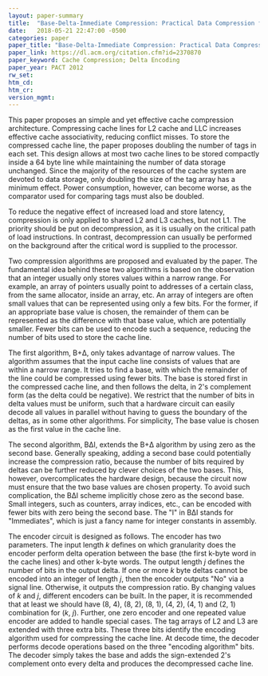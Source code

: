 ```yaml
---
layout: paper-summary
title:  "Base-Delta-Immediate Compression: Practical Data Compression for On-Chip Caches"
date:   2018-05-21 22:47:00 -0500
categories: paper
paper_title: "Base-Delta-Immediate Compression: Practical Data Compression for On-Chip Caches"
paper_link: https://dl.acm.org/citation.cfm?id=2370870
paper_keyword: Cache Compression; Delta Encoding
paper_year: PACT 2012
rw_set: 
htm_cd: 
htm_cr: 
version_mgmt: 
---
```


This paper proposes an simple and yet effective cache compression architecture. Compressing cache lines 
for L2 cache and LLC increases effective cache associativity, reducing conflict misses. To store the compressed 
cache line, the paper proposes doubling the number of tags in each set. This design allows at most two cache lines to
be stored compactly inside a 64 byte line while maintaining the number of data storage unchanged. Since the majority of 
the resources of the cache system are devoted to data storage, only doubling the size of the tag array has a minimum
effect. Power consumption, however, can become worse, as the comparator used for comparing tags must also be doubled.

To reduce the negative effect of increased load and store latency, compression is only applied to shared L2 and L3 caches,
but not L1. The priority should be put on decompression, as it is usually on the critical path of load instructions. 
In contrast, decompression can usually be performed on the background after the critical word is supplied to the processor.

Two compression algorithms are proposed and evaluated by the paper. The fundamental idea behind these two algorithms is 
based on the observation that an integer usually only stores values within a narrow range. For example, an array of 
pointers usually point to addresses of a certain class, from the same allocator, inside an array, etc. An array of integers 
are often small values that can be represented using only a few bits. For the former, if an appropriate base value is 
chosen, the remainder of them can be represented as the difference with that base value, which are potentially smaller. 
Fewer bits can be used to encode such a sequence, reducing the number of bits used to store the cache line. 

The first algorithm, B+&Delta;, only takes advantage of narrow values. The algorithm assumes that the input cache line 
consists of values that are within a narrow range. It tries to find a base, with which the remainder of the line could 
be compressed using fewer bits. The base is stored first in the compressed cache line, and then follows the delta, in 2's 
complement form (as the delta could be negative). We restrict that the number of bits in delta values must be 
uniform, such that a hardware circuit can easily decode all values in parallel without having to guess the boundary
of the deltas, as in some other algorithms. For simplicity, The base value is chosen as the first value in the cache line.

The second algorithm, B&Delta;I, extends the B+&Delta; algorithm by using zero as the second base. Generally speaking,
adding a second base could potentially increase the compression ratio, because the number of bits required by deltas can 
be further reduced by clever choices of the two bases. This, however, overcomplicates the hardware design, because the 
circuit now must ensure that the two base values are chosen property. To avoid such complication, the B&Delta;I scheme
implicitly chose zero as the second base. Small integers, such as counters, array indices, etc., can be encoded with fewer 
bits with zero being the second base. The "I" in B&Delta;I stands for "Immediates", which is just a fancy name for integer 
constants in assembly.

The encoder circuit is designed as follows. The encoder has two parameters. The input length *k* defines on which granularity
does the encoder perform delta operation between the base (the first k-byte word in the cache lines) and other k-byte words.
The output length *j* defines the number of bits in the output delta. If one or more *k* byte deltas cannot be encoded into an integer 
of length *j*, then the encoder outputs "No" via a signal line. Otherwise, it outputs the compression ratio. By changing values of
*k* and *j*, different encoders can be built. In the paper, it is recommended that at least we should have (8, 4), (8, 2), (8, 1),
(4, 2), (4, 1) and (2, 1) combination for (*k*, *j*). Further, one zero encoder and one repeated value encoder are added
to handle special cases. The tag arrays of L2 and L3 are extended with three extra bits. These three bits identify the encoding 
algorithm used for compressing the cache line. At decode time, the decoder performs decode operations based on the three 
"encoding algorithm" bits. The decoder simply takes the base and adds the sign-extended 2's complement onto every delta and produces
the decompressed cache line.


